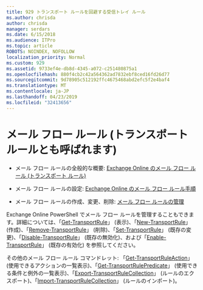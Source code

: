 ```yaml
---
title: 929 トランスポート ルールを回避する受信トレイ ルール
ms.author: chrisda
author: chrisda
manager: serdars
ms.date: 6/15/2018
ms.audience: ITPro
ms.topic: article
ROBOTS: NOINDEX, NOFOLLOW
localization_priority: Normal
ms.custom: 929
ms.assetid: 9733ef4e-db8d-4345-a072-c251480875a1
ms.openlocfilehash: 880f4cb2c42a564362ad7832ebf8ced16fd26d77
ms.sourcegitcommit: 9d78905c512192ffc4675468abd2efc5f2e4baf4
ms.translationtype: MT
ms.contentlocale: ja-JP
ms.lasthandoff: 04/23/2019
ms.locfileid: "32413656"
---
```

# <a name="mail-flow-rules-also-known-as-transport-rules"></a>メール フロー ルール (トランスポート ルールとも呼ばれます)

- メール フロー ルールの全般的な概要: [Exchange Online のメール フロー ルール (トランスポート ルール)](https://technet.microsoft.com/library/jj919238.aspx)

- メール フロー ルールの設定: [Exchange Online のメール フロー ルール手順](https://technet.microsoft.com/library/dn600436.aspx)

- メール フロー ルールの作成、変更、削除: [メール フロー ルールの管理](https://technet.microsoft.com/library/jj657505.aspx)

Exchange Online PowerShell でメール フロー ルールを管理することもできます。詳細については、「[Get-TransportRule](https://docs.microsoft.com/powershell/module/exchange/policy-and-compliance/get-transportrule)」 (表示)、「[New-TransportRule](https://docs.microsoft.com/powershell/module/exchange/policy-and-compliance/new-transportrule)」 (作成)、「[Remove-TransportRule](https://docs.microsoft.com/powershell/module/exchange/policy-and-compliance/remove-transportrule)」 (削除)、「[Set-TransportRule](https://docs.microsoft.com/powershell/module/exchange/policy-and-compliance/set-transportrule)」 (既存の変更)、「[Disable-TransportRule](https://docs.microsoft.com/powershell/module/exchange/policy-and-compliance/disable-transportrule)」 (既存の無効化)、および「[Enable-TransportRule](https://docs.microsoft.com/powershell/module/exchange/policy-and-compliance/enable-transportrule)」 (既存の有効化) を参照してください。

その他のメール フロー ルール コマンドレット: 「[Get-TransportRuleAction](https://docs.microsoft.com/powershell/module/exchange/policy-and-compliance/get-transportruleaction)」 (使用できるアクションの一覧表示)、「[Get-TransportRulePredicate](https://docs.microsoft.com/powershell/module/exchange/policy-and-compliance/get-transportrulepredicate)」 (使用できる条件と例外の一覧表示)、「[Export-TransportRuleCollection](https://docs.microsoft.com/powershell/module/exchange/policy-and-compliance/export-transportrulecollection)」 (ルールのエクスポート)、「[Import-TransportRuleCollection](https://docs.microsoft.com/powershell/module/exchange/policy-and-compliance/import-transportrulecollection)」 (ルールのインポート)。
